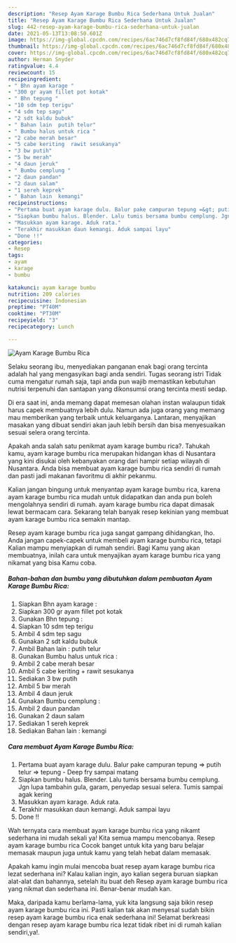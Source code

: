 ```yaml
---
description: "Resep Ayam Karage Bumbu Rica Sederhana Untuk Jualan"
title: "Resep Ayam Karage Bumbu Rica Sederhana Untuk Jualan"
slug: 442-resep-ayam-karage-bumbu-rica-sederhana-untuk-jualan
date: 2021-05-13T13:08:50.601Z
image: https://img-global.cpcdn.com/recipes/6ac746d7cf8fd84f/680x482cq70/ayam-karage-bumbu-rica-foto-resep-utama.jpg
thumbnail: https://img-global.cpcdn.com/recipes/6ac746d7cf8fd84f/680x482cq70/ayam-karage-bumbu-rica-foto-resep-utama.jpg
cover: https://img-global.cpcdn.com/recipes/6ac746d7cf8fd84f/680x482cq70/ayam-karage-bumbu-rica-foto-resep-utama.jpg
author: Herman Snyder
ratingvalue: 4.4
reviewcount: 15
recipeingredient:
- " Bhn ayam karage "
- "300 gr ayam fillet pot kotak"
- " Bhn tepung "
- "10 sdm tep terigu"
- "4 sdm tep sagu"
- "2 sdt kaldu bubuk"
- " Bahan lain  putih telur"
- " Bumbu halus untuk rica "
- "2 cabe merah besar"
- "5 cabe keriting  rawit sesukanya"
- "3 bw putih"
- "5 bw merah"
- "4 daun jeruk"
- " Bumbu cemplung "
- "2 daun pandan"
- "2 daun salam"
- "1 sereh keprek"
- " Bahan lain  kemangi"
recipeinstructions:
- "Pertama buat ayam karage dulu. Balur pake campuran tepung =&gt; putih telur =&gt; tepung Deep fry sampai matang"
- "Siapkan bumbu halus. Blender. Lalu tumis bersama bumbu cemplung. Jgn lupa tambahin gula, garam, penyedap sesuai selera. Tumis sampai agak kering"
- "Masukkan ayam karage. Aduk rata."
- "Terakhir masukkan daun kemangi. Aduk sampai layu"
- "Done !!"
categories:
- Resep
tags:
- ayam
- karage
- bumbu

katakunci: ayam karage bumbu 
nutrition: 209 calories
recipecuisine: Indonesian
preptime: "PT40M"
cooktime: "PT30M"
recipeyield: "3"
recipecategory: Lunch

---
```



![Ayam Karage Bumbu Rica](https://img-global.cpcdn.com/recipes/6ac746d7cf8fd84f/680x482cq70/ayam-karage-bumbu-rica-foto-resep-utama.jpg)

Selaku seorang ibu, menyediakan panganan enak bagi orang tercinta adalah hal yang mengasyikan bagi anda sendiri. Tugas seorang istri Tidak cuma mengatur rumah saja, tapi anda pun wajib memastikan kebutuhan nutrisi terpenuhi dan santapan yang dikonsumsi orang tercinta mesti sedap.

Di era  saat ini, anda memang dapat memesan olahan instan walaupun tidak harus capek membuatnya lebih dulu. Namun ada juga orang yang memang mau memberikan yang terbaik untuk keluarganya. Lantaran, menyajikan masakan yang dibuat sendiri akan jauh lebih bersih dan bisa menyesuaikan sesuai selera orang tercinta. 



Apakah anda salah satu penikmat ayam karage bumbu rica?. Tahukah kamu, ayam karage bumbu rica merupakan hidangan khas di Nusantara yang kini disukai oleh kebanyakan orang dari hampir setiap wilayah di Nusantara. Anda bisa membuat ayam karage bumbu rica sendiri di rumah dan pasti jadi makanan favoritmu di akhir pekanmu.

Kalian jangan bingung untuk menyantap ayam karage bumbu rica, karena ayam karage bumbu rica mudah untuk didapatkan dan anda pun boleh mengolahnya sendiri di rumah. ayam karage bumbu rica dapat dimasak lewat bermacam cara. Sekarang telah banyak resep kekinian yang membuat ayam karage bumbu rica semakin mantap.

Resep ayam karage bumbu rica juga sangat gampang dihidangkan, lho. Anda jangan capek-capek untuk membeli ayam karage bumbu rica, tetapi Kalian mampu menyiapkan di rumah sendiri. Bagi Kamu yang akan membuatnya, inilah cara untuk menyajikan ayam karage bumbu rica yang nikamat yang bisa Kamu coba.

<!--inarticleads1-->

##### Bahan-bahan dan bumbu yang dibutuhkan dalam pembuatan Ayam Karage Bumbu Rica:

1. Siapkan  Bhn ayam karage :
1. Siapkan 300 gr ayam fillet pot kotak
1. Gunakan  Bhn tepung :
1. Siapkan 10 sdm tep terigu
1. Ambil 4 sdm tep sagu
1. Gunakan 2 sdt kaldu bubuk
1. Ambil  Bahan lain : putih telur
1. Gunakan  Bumbu halus untuk rica :
1. Ambil 2 cabe merah besar
1. Ambil 5 cabe keriting + rawit sesukanya
1. Sediakan 3 bw putih
1. Ambil 5 bw merah
1. Ambil 4 daun jeruk
1. Gunakan  Bumbu cemplung :
1. Ambil 2 daun pandan
1. Gunakan 2 daun salam
1. Sediakan 1 sereh keprek
1. Sediakan  Bahan lain : kemangi




<!--inarticleads2-->

##### Cara membuat Ayam Karage Bumbu Rica:

1. Pertama buat ayam karage dulu. Balur pake campuran tepung =&gt; putih telur =&gt; tepung - Deep fry sampai matang
1. Siapkan bumbu halus. Blender. Lalu tumis bersama bumbu cemplung. Jgn lupa tambahin gula, garam, penyedap sesuai selera. Tumis sampai agak kering
1. Masukkan ayam karage. Aduk rata.
1. Terakhir masukkan daun kemangi. Aduk sampai layu
1. Done !!




Wah ternyata cara membuat ayam karage bumbu rica yang nikamt sederhana ini mudah sekali ya! Kita semua mampu mencobanya. Resep ayam karage bumbu rica Cocok banget untuk kita yang baru belajar memasak maupun juga untuk kamu yang telah hebat dalam memasak.

Apakah kamu ingin mulai mencoba buat resep ayam karage bumbu rica lezat sederhana ini? Kalau kalian ingin, ayo kalian segera buruan siapkan alat-alat dan bahannya, setelah itu buat deh Resep ayam karage bumbu rica yang nikmat dan sederhana ini. Benar-benar mudah kan. 

Maka, daripada kamu berlama-lama, yuk kita langsung saja bikin resep ayam karage bumbu rica ini. Pasti kalian tak akan menyesal sudah bikin resep ayam karage bumbu rica enak sederhana ini! Selamat berkreasi dengan resep ayam karage bumbu rica lezat tidak ribet ini di rumah kalian sendiri,ya!.


